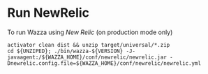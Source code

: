 <h1>Run NewRelic</h1>

To run Wazza using *New Relic* (on production mode only)

    activator clean dist && unzip target/universal/*.zip
    cd ${UNZIPED}; ./bin/wazza-${VERSION} -J-javaagent:/${WAZZA_HOME}/conf/newrelic/newrelic.jar -Dnewrelic.config.file=${WAZZA_HOME}/conf/newrelic/newrelic.yml
    
